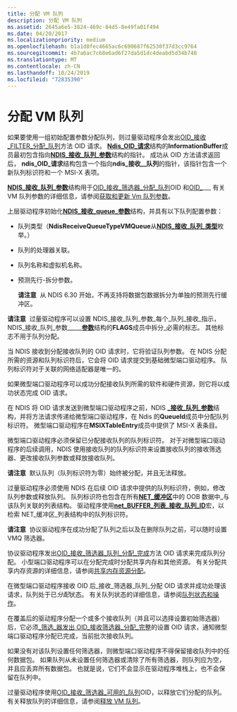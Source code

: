 ```yaml
---
title: 分配 VM 队列
description: 分配 VM 队列
ms.assetid: 2645a6e5-3824-469c-84d5-8e49fa01f494
ms.date: 04/20/2017
ms.localizationpriority: medium
ms.openlocfilehash: b1a1d0fec4665ac6c690687f62530f37d3cc9764
ms.sourcegitcommit: 4b7a6ac7c68e6ad6f27da5d1dc4deabd5d34b748
ms.translationtype: MT
ms.contentlocale: zh-CN
ms.lasthandoff: 10/24/2019
ms.locfileid: "72835390"
---
```

# <a name="allocating-a-vm-queue"></a>分配 VM 队列





如果要使用一组初始配置参数分配队列，则过量驱动程序会发出[OID\_接收\_FILTER\_分配\_队列](https://docs.microsoft.com/windows-hardware/drivers/network/oid-receive-filter-allocate-queue)方法 OID 请求。 [**Ndis\_OID\_请求**](https://docs.microsoft.com/windows-hardware/drivers/ddi/ndis/ns-ndis-_ndis_oid_request)结构的**InformationBuffer**成员最初包含指向[**NDIS\_接收\_队列\_参数**](https://docs.microsoft.com/windows-hardware/drivers/ddi/ntddndis/ns-ntddndis-_ndis_receive_queue_parameters)结构的指针。 成功从 OID 方法请求返回后， **ndis\_OID\_请求**结构包含一个指向**ndis\_接收\_\_队列**的指针，该指针包含一个新队列标识符和一个 MSI-X 表项。

[**NDIS\_接收\_队列\_参数**](https://docs.microsoft.com/windows-hardware/drivers/ddi/ntddndis/ns-ntddndis-_ndis_receive_queue_parameters)结构用于[OID\_接收\_筛选器\_分配\_队列](https://docs.microsoft.com/windows-hardware/drivers/network/oid-receive-filter-allocate-queue)OID 和[OID\_](https://docs.microsoft.com/windows-hardware/drivers/network/oid-receive-filter-queue-parameters)\_\_\_ 有关 VM 队列参数的详细信息，请参阅[获取和更新 Vm 队列参数](obtaining-and-updating-vm-queue-parameters.md)。

上层驱动程序初始化[**NDIS\_接收\_queue\_参数**](https://docs.microsoft.com/windows-hardware/drivers/ddi/ntddndis/ns-ntddndis-_ndis_receive_queue_parameters)结构，并具有以下队列配置参数：

-   队列类型（**NdisReceiveQueueTypeVMQueue**从[**NDIS\_接收\_队列\_类型**](https://docs.microsoft.com/windows-hardware/drivers/ddi/ntddndis/ne-ntddndis-_ndis_receive_queue_type)枚举。）

-   队列的处理器关联。

-   队列名称和虚拟机名称。

-   预测先行-拆分参数。

    **请注意**  从 NDIS 6.30 开始，不再支持将数据包数据拆分为单独的预测先行缓冲区。

     

**请注意**  过量驱动程序可以设置 NDIS\_接收\_队列\_参数\_每个\_队列\_接收\_指示，NDIS\_接收\_队列\_参数\_\_\_\_\_[**参数**](https://docs.microsoft.com/windows-hardware/drivers/ddi/ntddndis/ns-ntddndis-_ndis_receive_queue_parameters)结构的**FLAGS**成员中拆分\_必需的标志。 其他标志不用于队列分配。

 

当 NDIS 接收到分配接收队列的 OID 请求时，它将验证队列参数。 在 NDIS 分配所需的资源和队列标识符后，它会将 OID 请求提交到基础微型端口驱动程序。 队列标识符对于关联的网络适配器是唯一的。

如果微型端口驱动程序可以成功分配接收队列所需的软件和硬件资源，则它将以成功状态完成 OID 请求。

在 NDIS 将 OID 请求发送到微型端口驱动程序之前，NDIS [ **\_接收\_队列\_参数**](https://docs.microsoft.com/windows-hardware/drivers/ddi/ntddndis/ns-ntddndis-_ndis_receive_queue_parameters)结构，并将方法请求传递给微型端口驱动程序，在 Ndis 的**QueueId**成员中分配队列标识符。 微型端口驱动程序在**MSIXTableEntry**成员中提供了 MSI-X 表条目。

微型端口驱动程序必须保留已分配接收队列的队列标识符。 对于对微型端口驱动程序的后续调用，NDIS 使用接收队列的队列标识符来设置接收队列的接收筛选器、更改接收队列参数或释放接收队列。

**请注意**  默认队列（队列标识符为零）始终被分配，并且无法释放。

 

过量驱动程序必须使用 NDIS 在后续 OID 请求中提供的队列标识符，例如，修改队列参数或释放队列。 队列标识符也包含在所有[**NET\_缓冲区**](https://docs.microsoft.com/windows-hardware/drivers/ddi/ndis/ns-ndis-_net_buffer_list)中的 OOB 数据中\_与该队列关联的列表结构。 驱动程序使用[**net\_BUFFER\_列表\_接收\_队列\_ID**](https://docs.microsoft.com/windows-hardware/drivers/network/net-buffer-list-receive-queue-id)宏，以检索 NET\_缓冲区\_列表结构中的队列标识符。

**请注意**  协议驱动程序在成功分配了队列之后以及在删除队列之前，可以随时设置 VMQ 筛选器。

 

协议驱动程序发出[OID\_接收\_筛选器\_队列\_分配\_完成](https://docs.microsoft.com/windows-hardware/drivers/network/oid-receive-filter-queue-allocation-complete)方法 OID 请求来完成队列分配。 小型端口驱动程序可以在分配完成时分配共享内存和其他资源。 有关分配共享内存资源的详细信息，请参阅[共享内存资源分配](shared-memory-resource-allocation.md)。

在微型端口驱动程序接收 OID 后\_接收\_筛选器\_队列\_分配 OID 请求并成功处理该请求，队列处于已*分配*状态。 有关队列状态的详细信息，请参阅[队列状态和操作](queue-states-and-operations.md)。

在覆盖后的驱动程序分配一个或多个接收队列（并且可以选择设置初始筛选器）后，它必须[\_筛选\_器发出 OID\_接收筛选器\_分配\_完整](https://docs.microsoft.com/windows-hardware/drivers/network/oid-receive-filter-queue-allocation-complete)的设置 OID 请求，通知微型端口驱动程序分配已完成，当前批次接收队列。

如果没有对该队列设置任何筛选器，则微型端口驱动程序不得保留接收队列中的任何数据包。 如果队列从未设置任何筛选器或清除了所有筛选器，则队列应为空，并且应丢弃所有数据包。 也就是说，它们不会显示在驱动程序堆栈上，也不会保留在队列中。

过量驱动程序使用[OID\_接收\_筛选器\_可用的\_队列](https://docs.microsoft.com/windows-hardware/drivers/network/oid-receive-filter-free-queue)OID，以释放它们分配的队列。 有关释放队列的详细信息，请参阅[释放 VM 队列](freeing-a-vm-queue.md)。

 

 





